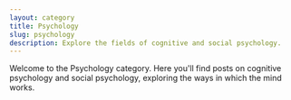 ```yaml
---
layout: category
title: Psychology
slug: psychology
description: Explore the fields of cognitive and social psychology.
---
```


Welcome to the Psychology category. Here you'll find posts on cognitive psychology and social psychology, exploring the ways in which the mind works.
